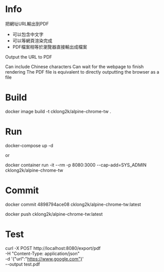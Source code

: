 # Info

把網址URL輸出到PDF

- 可以包含中文字
- 可以等網頁渲染完成
- PDF檔案相等於瀏覽器直接輸出成檔案

Output the URL to PDF

Can include Chinese characters
Can wait for the webpage to finish rendering
The PDF file is equivalent to directly outputting the browser as a file

# Build

docker image build -t cklong2k/alpine-chrome-tw .


# Run

docker-compose up -d

or

docker container run -it --rm -p 8080:3000 --cap-add=SYS_ADMIN cklong2k/alpine-chrome-tw

# Commit

docker commit 4898794ace08 cklong2k/alpine-chrome-tw:latest

docker push cklong2k/alpine-chrome-tw:latest

# Test

curl -X POST http://localhost:8080/export/pdf \
  -H "Content-Type: application/json" \
  -d '{"url":"https://www.google.com"}' \
  --output test.pdf